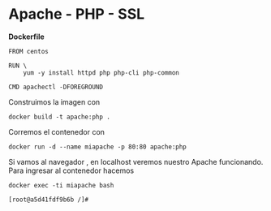 Apache - PHP - SSL
====================

**Dockerfile**

    FROM centos
    
    RUN \
        yum -y install httpd php php-cli php-common
        
    CMD apachectl -DFOREGROUND
    

Construimos la imagen con 

    docker build -t apache:php .
    
Corremos el contenedor con 

    docker run -d --name miapache -p 80:80 apache:php
    

Si vamos al navegador , en localhost veremos nuestro Apache funcionando.
Para ingresar al contenedor hacemos

    docker exec -ti miapache bash
    
    [root@a5d41fdf9b6b /]# 



